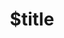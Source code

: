 ---
title: $title
second_title: Aspose.Words for .NET API Reference
description: $description
type: docs
weight: $weight
url: /cs/net/$ref/
---